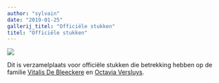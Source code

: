 ```yaml
---
author: "sylvain"
date: "2019-01-25"
gallerij_titel: "Officiële stukken"
titel: "Officiële stukken"
---
```


![](achtergrond.jpg)

Dit is verzamelplaats voor officiële stukken die betrekking hebben op de familie [Vitalis De Bleeckere](1878-vitalis-de-bleeckere) en [Octavia Versluys](1879-octavia-versluys). 



